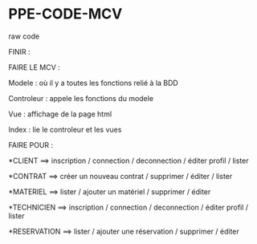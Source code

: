 # PPE-CODE-MCV
raw code

FINIR :


FAIRE LE MCV :

Modele : où il y a toutes les fonctions relié à la BDD

Controleur : appele les fonctions du modele

Vue : affichage de la page html

Index : lie le controleur et les vues

FAIRE POUR :

*CLIENT
==> inscription / connection / deconnection / éditer profil / lister

*CONTRAT
==> créer un nouveau contrat / supprimer / éditer / lister

*MATERIEL
==> lister / ajouter un matériel / supprimer / éditer

*TECHNICIEN
==> inscription / connection / deconnection / éditer profil / lister

*RESERVATION
==> lister / ajouter une réservation / supprimer / éditer
